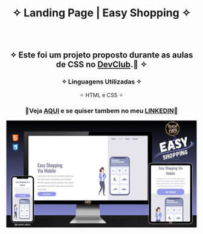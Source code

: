 <div align="center">
  
# ✧ Landing Page | Easy Shopping ✧
<br> <br>

## ✧ Este foi um projeto proposto durante as aulas de CSS no <a href="https://rodolfomori.com.br/devclub/" target="_blank">DevClub</a>.🚀 ✧

### ✧ Linguagens Utilizadas ✧
✧ HTML e CSS ✧

### <p>👾Veja <a href="https://drs-easyshopping.netlify.app/">AQUI</a> e se quiser tambem no meu <a href="https://www.linkedin.com/feed/update/urn:li:activity:7243414610396008449/">LINKEDIN</a>👾</p>

<div align="center" display="inline-block">
<img  alt="imagem do projeto no desktop" src="https://github.com/DeyvissonRobert/LandingPage-EasyShopping/blob/main/assets/Easy%20Shopping.png">
</div>

<!--
O projeto realizado no Dev Club proporcionou uma oportunidade valiosa para aprofundar o entendimento em HTML e CSS. Ao estruturar o conteúdo, pude aprender sobre a importância da semântica e da organização do código, o que torna o desenvolvimento web mais eficiente e acessível. Além disso, a ênfase na estilização permitiu explorar diferentes técnicas de design, melhorando a estética e a usabilidade da página.
A implementação de responsividade, utilizando Media queries, foi um aspecto crucial que ampliou meus conhecimentos sobre como criar layouts que funcionam bem em uma variedade de dispositivos, desde desktops até smartphones. Essa prática não apenas enriqueceu minhas habilidades técnicas, mas também me fez compreender a relevância de uma abordagem centrada no usuário no desenvolvimento web, garantindo que o conteúdo permaneça acessível e atraente em qualquer contexto. Com isso, me sinto mais preparado para enfrentar desafios futuros na área de design e desenvolvimento front-end.
 -->
